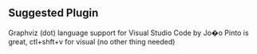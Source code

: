<!--
This file was generate by MarkdownSnippets.
Source File: /README.source.md
To change this file edit the source file and then re-run the generation using either the dotnet global tool (https://github.com/SimonCropp/MarkdownSnippets#markdownsnippetstool) or using the api (https://github.com/SimonCropp/MarkdownSnippets#running-as-a-unit-test).
-->
## Suggested Plugin
 
Graphviz (dot) language support for Visual Studio Code by Jo�o Pinto is great, ctl+shft+v for visual  (no other thing needed)

